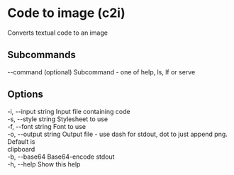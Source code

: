 Code to image (c2i)
===================

  Converts textual code to an image 

Subcommands
-----------

  --command (optional)   Subcommand - one of help, ls, lf or serve 

Options
-------

  -i, --input string    Input file containing code                                                    
  -s, --style string    Stylesheet to use                                                             
  -f, --font string     Font to use                                                                   
  -o, --output string   Output file - use dash for stdout, dot to just append png. Default is         
                        clipboard                                                                     
  -b, --base64          Base64-encode stdout                                                          
  -h, --help            Show this help                                                                

